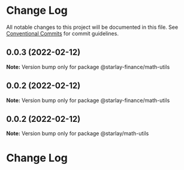 # Change Log

All notable changes to this project will be documented in this file.
See [Conventional Commits](https://conventionalcommits.org) for commit guidelines.

## 0.0.3 (2022-02-12)

**Note:** Version bump only for package @starlay-finance/math-utils





## 0.0.2 (2022-02-12)

**Note:** Version bump only for package @starlay-finance/math-utils





## 0.0.2 (2022-02-12)

**Note:** Version bump only for package @starlay/math-utils





# Change Log
